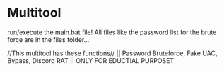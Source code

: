# Multitool
run/execute the main.bat file!
All files like the password list for the brute force are in the files folder...


//This multitool has these functions// || Password Bruteforce, Fake UAC, Bypass, Discord RAT || ONLY FOR EDUCTIAL PURPOSET
